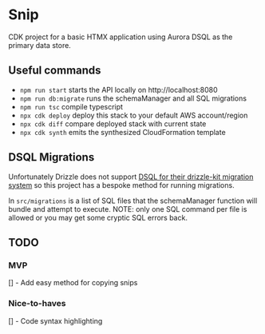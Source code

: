# Snip

CDK project for a basic HTMX application using Aurora DSQL as the primary data store.

## Useful commands

- `npm run start` starts the API locally on http://localhost:8080
- `npm run db:migrate` runs the schemaManager and all SQL migrations
- `npm run tsc` compile typescript
- `npx cdk deploy` deploy this stack to your default AWS account/region
- `npx cdk diff` compare deployed stack with current state
- `npx cdk synth` emits the synthesized CloudFormation template

## DSQL Migrations

Unfortunately Drizzle does not support [DSQL for their drizzle-kit migration system](https://github.com/drizzle-team/drizzle-orm/issues/1267#issuecomment-2530875854) so this project has a bespoke method for running migrations.

In `src/migrations` is a list of SQL files that the schemaManager function will bundle and attempt to execute. NOTE: only one SQL command per file is allowed or you may get some cryptic SQL errors back.

## TODO

### MVP
[] - Add easy method for copying snips

### Nice-to-haves
[] - Code syntax highlighting
